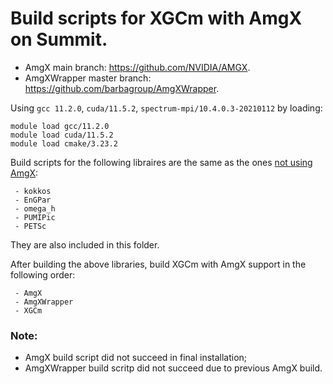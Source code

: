# Build scripts for XGCm with AmgX on Summit.

- AmgX main branch: https://github.com/NVIDIA/AMGX.
- AmgXWrapper master branch: https://github.com/barbagroup/AmgXWrapper.

Using `gcc 11.2.0`, `cuda/11.5.2`, `spectrum-mpi/10.4.0.3-20210112` by loading:

```
module load gcc/11.2.0
module load cuda/11.5.2
module load cmake/3.23.2
```

Build scripts for the following libraires are the same as the ones [not using AmgX](https://github.com/zhangchonglin/XGCm_build_scripts/tree/main/Summit/Summit_gcc11.2.0_cuda11.5.2):
```
 - kokkos
 - EnGPar
 - omega_h
 - PUMIPic
 - PETSc
```
They are also included in this folder.

After building the above libraries, build XGCm with AmgX support in the following order:
```
 - AmgX
 - AmgXWrapper
 - XGCm
```

### Note:
- AmgX build script did not succeed in final installation;
- AmgXWrapper build scritp did not succeed due to previous AmgX build.
